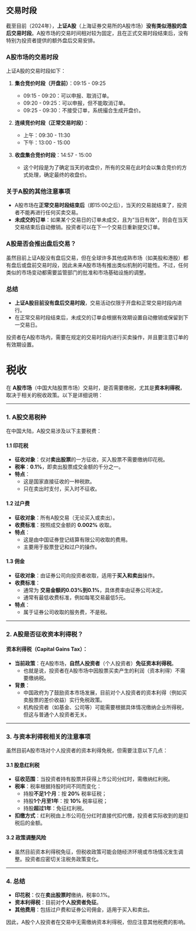 ## 交易时段

截至目前（2024年），**上证A股**（上海证券交易所的A股市场）**没有类似港股的盘后交易时段**。A股市场的交易时间相对较为固定，且在正式交易时段结束后，没有特别为投资者提供的额外盘后交易安排。

### A股市场的交易时段

上证A股的交易时段如下：

1. **集合竞价时段（开盘前）**：09:15 - 09:25
    - 09:15 - 09:20：可以申报、取消订单。
    - 09:20 - 09:25：可以申报，但不能取消订单。
    - 09:25 - 09:30：不接受订单，系统撮合生成开盘价。

2. **连续竞价时段（正常交易时段）**：
    - 上午：09:30 - 11:30
    - 下午：13:00 - 15:00

3. **收盘集合竞价时段**：14:57 - 15:00
    - 这个时段是为了确定当天的收盘价，所有的交易在此时会以集合竞价的方式处理，确定最终的收盘价。

### 关于A股的其他注意事项

- A股市场在**正常交易时段结束后**（即15:00之后），当天的交易就结束了，投资者不能再进行任何买卖交易。
- **未成交的订单**：如果某个交易日的订单未成交，且为“当日有效”，则会在当天交易结束后自动撤销。投资者可以在下一个交易日重新提交订单。

### A股是否会推出盘后交易？

虽然目前上证A股没有盘后交易，但在全球许多其他成熟市场（如美股和港股）都有盘后或盘前交易时段，因此未来A股市场有推出类似机制的可能性。不过，任何类似的市场变动都需要监管部门的批准和市场基础设施的调整。

### 总结

- **上证A股目前没有盘后交易时段**，交易活动仅限于开盘和正常交易时段内进行。
- 在正常交易时段结束后，未成交的订单会根据有效期设置自动撤销或保留到下一交易日。

投资者在A股市场内，需要在规定的交易时段内进行买卖操作，并且要注意订单的有效期设置。


# 税收

在 **A股市场**（中国大陆股票市场）交易时，是否需要缴税，尤其是**资本利得税**，取决于相关的税收政策。以下是详细说明：

---

### **1. A股交易税种**

在中国大陆，A股交易涉及以下主要税费：

#### **1.1 印花税**
- **征收对象**：仅对**卖出股票**的一方征收，买入股票不需要缴纳印花税。
- **税率**：**0.1%**，即卖出股票成交金额的千分之一。
- **特点**：
   - 这是国家直接征收的一种税款。
   - 只在卖出时支付，买入时不征收。

#### **1.2 过户费**
- **征收对象**：所有A股交易（无论买入或卖出）。
- **收费标准**：按照成交金额的 **0.002%** 收取。
- **特点**：
   - 这是由中国证券登记结算有限公司收取的费用。
   - 主要用于股票登记和过户的操作。

#### **1.3 佣金**
- **征收对象**：由证券公司向投资者收取，适用于**买入和卖出**操作。
- **收费标准**：
   - 通常为 **交易金额的0.03%到0.1%**，具体费率由证券公司决定。
   - 通常有最低收费标准，例如每笔交易最低5元。
- **特点**：
   - 属于证券公司收取的服务费，不是税。

---

### **2. A股是否征收资本利得税？**

#### **资本利得税**（Capital Gains Tax）：
- **当前政策**：在A股市场，**自然人投资者**（个人投资者）**免征资本利得税**。
   - 也就是说，投资者在A股市场中因股票买卖产生的利润（资本利得）不需要缴纳税。
- **背景**：
   - 中国政府为了鼓励资本市场发展，目前对个人投资者的资本利得（例如买卖股票的差价收益）实行免税政策。
   - 机构投资者（如基金、公司等）可能需要根据具体情况缴纳企业所得税，但这与普通个人投资者无关。

---

### **3. 与资本利得税相关的注意事项**

虽然目前A股市场对个人投资者的资本利得免税，但需要注意以下几点：

#### **3.1 股息红利税**
- **征收范围**：当投资者持有股票并获得上市公司分红时，需缴纳红利税。
- **税率**：税率根据持股时间不同而变化：
   - 持股**不足1个月**：按 **20%** 税率征税；
   - 持股**1个月至1年**：按 **10%** 税率征税；
   - 持股**超过1年**：免征红利税。
- **扣缴方式**：红利税由上市公司在分红时直接代扣代缴，投资者实际收到的是扣税后的金额。

#### **3.2 政策调整风险**
- 虽然目前资本利得税免征，但税收政策可能会随经济环境或市场情况发生调整。投资者应密切关注税务政策变化。

---

### **4. 总结**

- **印花税**：仅在**卖出股票时**缴纳，税率0.1%。
- **资本利得税**：目前对**个人投资者免征**。
- **其他费用**：包括过户费和证券公司佣金，适用于买入和卖出。

因此，A股个人投资者在交易中无需缴纳资本利得税，但应注意其他税费的影响。